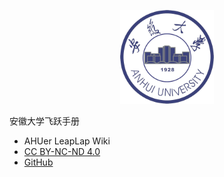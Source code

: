 <p align="center">
  <a href="https://github.com/AHUer-LeapLap/Impart-Inherit">
    <img alt="AHU" src="_media/ahu.jpg" height="150">
  </a>
</p>

<middle>安徽大学飞跃手册</middle>

- AHUer LeapLap Wiki
- [CC BY-NC-ND 4.0](https://creativecommons.org/licenses/by-nc-nd/4.0/deed.zh)
- [GitHub](https://github.com/AHUer-LeapLap/Impart-Inherit)

